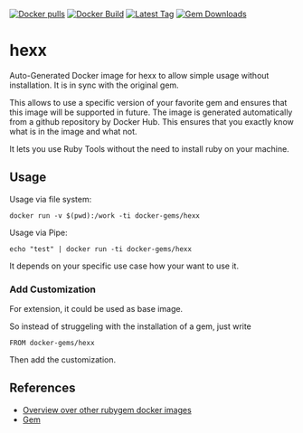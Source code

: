 [![Docker pulls](https://img.shields.io/docker/pulls/rubygem/hexx.svg)](https://hub.docker.com/r/rubygem/hexx/)
[![Docker Build](https://img.shields.io/docker/automated/rubygem/hexx.svg)](https://hub.docker.com/r/rubygem/hexx/)
[![Latest Tag](https://img.shields.io/github/tag/docker-rubygem/hexx.svg)](https://hub.docker.com/r/rubygem/hexx/)
[![Gem Downloads](https://img.shields.io/gem/dt/hexx.svg)](https://rubygems.org/gems/hexx/)
# hexx

Auto-Generated Docker image for hexx to allow simple usage without installation.
It is in sync with the original gem.

This allows to use a specific version of your favorite gem and ensures that this image will be supported in future.
The image is generated automatically from a github repository by Docker Hub.
This ensures that you exactly know what is in the image and what not.

It lets you use Ruby Tools without the need to install ruby on your machine.

## Usage

Usage via file system:

`docker run -v $(pwd):/work -ti docker-gems/hexx`

Usage via Pipe:

`echo "test" | docker run -ti docker-gems/hexx`

It depends on your specific use case how your want to use it.

### Add Customization

For extension, it could be used as base image.

So instead of struggeling with the installation of a gem, just write

`FROM docker-gems/hexx`

Then add the customization.

## References

 - [Overview over other rubygem docker images](https://github.com/thinkbot/docker-rubygem)
 - [Gem](https://rubygems.org/gems/hexx/)
